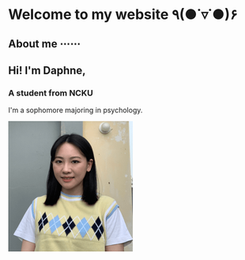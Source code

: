 # Welcome to my website ٩(●˙▿˙●)۶ 

## About me ⋯⋯
## Hi! I'm Daphne,

### A student from NCKU 

I'm a sophomore majoring in psychology.

<img src="https://github.com/minmochang/minmochang.github.io/blob/main/image.png?raw=true">







